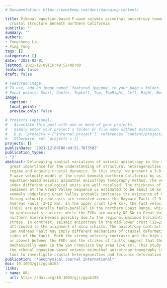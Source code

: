 ```yaml
---
# Documentation: https://wowchemy.com/docs/managing-content/

title: Eikonal equation-based P-wave seismic azimuthal anisotropy tomography of the
  crustal structure beneath northern California
subtitle: ''
summary: ''
authors:
- Yongsheng Liu
- Ping Tong
tags: []
categories: []
date: '2021-03-01'
lastmod: 2021-12-09T16:49:52+08:00
featured: false
draft: false

# Featured image
# To use, add an image named `featured.jpg/png` to your page's folder.
# Focal points: Smart, Center, TopLeft, Top, TopRight, Left, Right, BottomLeft, Bottom, BottomRight.
image:
  caption: ''
  focal_point: ''
  preview_only: false

# Projects (optional).
#   Associate this post with one or more of your projects.
#   Simply enter your project's folder or file name without extension.
#   E.g. `projects = ["internal-project"]` references `content/project/deep-learning/index.md`.
#   Otherwise, set `projects = []`.
projects: []
publishDate: '2021-12-09T08:49:52.707358Z'
publication_types:
- '2'
abstract: Delineating spatial variations of seismic anisotropy in the crust is of
  great importance for the understanding of structural heterogeneities, regional stress
  regime and ongoing crustal dynamics. In this study, we present a 3-D anisotropic
  P-wave velocity model of the crust beneath northern California by using the eikonal
  equation-based seismic azimuthal anisotropy tomography method. The velocity heterogeneities
  under different geological units are well resolved. The thickness of the low-velocity
  sediment at the Great Valley Sequence is estimated to be about 10 km. The high-velocity
  anomaly underlying Great Valley probably indicates the existence of ophiolite bodies.
  Strong velocity contrasts are revealed across the Hayward Fault (2–9 km) and San
  Andreas Fault (2–12 km). In the upper crust (2–9 km), the fast velocity directions
  (FVDs) are generally fault-parallel in the northern Coast Range, which may be caused
  by geological structure; while the FVDs are mainly NE–SW in Great Valley and the
  northern Sierra Nevada possibly due to the regional maximum horizontal compressive
  stress. In contrast, seismic anisotropy in the mid-lower crust (12–22 km) may be
  attributed to the alignment of mica schists. The anisotropy contrast across the
  San Andreas Fault may imply different mechanisms of crustal deformation on the two
  sides of the fault. Both the strong velocity contrasts and the high angle (∼45°
  or above) between the FVDs and the strikes of faults suggest that the faults are
  mechanically weak in the San Francisco bay area (2–6 km). This study suggests that
  the eikonal equation-based seismic azimuthal anisotropy tomography is a valuable
  tool to investigate crustal heterogeneities and tectonic deformation.
publication: '*Geophysical Journal International*'
doi: 10.1093/gji/ggab103
links:
- name: URL
  url: https://doi.org/10.1093/gji/ggab103
---
```

